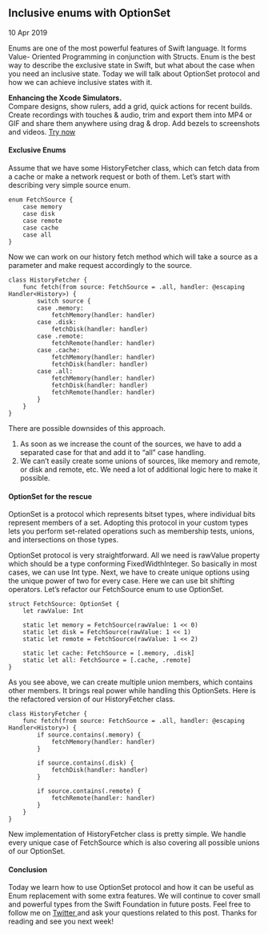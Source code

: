 ##  Inclusive enums with OptionSet

10 Apr 2019

Enums are one of the most powerful features of Swift language. It forms Value-
Oriented Programming in conjunction with Structs. Enum is the best way to
describe the exclusive state in Swift, but what about the case when you need
an inclusive state. Today we will talk about OptionSet protocol and how we can
achieve inclusive states with it.

**Enhancing the Xcode Simulators.**  
Compare designs, show rulers, add a grid, quick actions for recent builds.
Create recordings with touches & audio, trim and export them into MP4 or GIF
and share them anywhere using drag & drop. Add bezels to screenshots and
videos. [ Try now ](https://gumroad.com/a/931293139/ftvbh)

####  Exclusive Enums

Assume that we have some HistoryFetcher class, which can fetch data from a
cache or make a network request or both of them. Let’s start with describing
very simple source enum.

    
    
    enum FetchSource {
        case memory
        case disk
        case remote
        case cache
        case all
    }
    

Now we can work on our history fetch method which will take a source as a
parameter and make request accordingly to the source.

    
    
    class HistoryFetcher {
        func fetch(from source: FetchSource = .all, handler: @escaping Handler<History>) {
            switch source {
            case .memory:
                fetchMemory(handler: handler)
            case .disk:
                fetchDisk(handler: handler)
            case .remote:
                fetchRemote(handler: handler)
            case .cache:
                fetchMemory(handler: handler)
                fetchDisk(handler: handler)
            case .all:
                fetchMemory(handler: handler)
                fetchDisk(handler: handler)
                fetchRemote(handler: handler)
            }
        }
    }
    

There are possible downsides of this approach.

  1. As soon as we increase the count of the sources, we have to add a separated case for that and add it to “all” case handling. 
  2. We can’t easily create some unions of sources, like memory and remote, or disk and remote, etc. We need a lot of additional logic here to make it possible. 

####  OptionSet for the rescue

OptionSet is a protocol which represents bitset types, where individual bits
represent members of a set. Adopting this protocol in your custom types lets
you perform set-related operations such as membership tests, unions, and
intersections on those types.

OptionSet protocol is very straightforward. All we need is rawValue property
which should be a type conforming FixedWidthInteger. So basically in most
cases, we can use Int type. Next, we have to create unique options using the
unique power of two for every case. Here we can use bit shifting operators.
Let’s refactor our FetchSource enum to use OptionSet.

    
    
    struct FetchSource: OptionSet {
        let rawValue: Int
    
        static let memory = FetchSource(rawValue: 1 << 0)
        static let disk = FetchSource(rawValue: 1 << 1)
        static let remote = FetchSource(rawValue: 1 << 2)
    
        static let cache: FetchSource = [.memory, .disk]
        static let all: FetchSource = [.cache, .remote]
    }
    

As you see above, we can create multiple union members, which contains other
members. It brings real power while handling this OptionSets. Here is the
refactored version of our HistoryFetcher class.

    
    
    class HistoryFetcher {
        func fetch(from source: FetchSource = .all, handler: @escaping Handler<History>) {
            if source.contains(.memory) {
                fetchMemory(handler: handler)
            }
    
            if source.contains(.disk) {
                fetchDisk(handler: handler)
            }
    
            if source.contains(.remote) {
                fetchRemote(handler: handler)
            }
        }
    }
    

New implementation of HistoryFetcher class is pretty simple. We handle every
unique case of FetchSource which is also covering all possible unions of our
OptionSet.

####  Conclusion

Today we learn how to use OptionSet protocol and how it can be useful as Enum
replacement with some extra features. We will continue to cover small and
powerful types from the Swift Foundation in future posts. Feel free to follow
me on [ Twitter ](https://twitter.com/mecid) and ask your questions related to
this post. Thanks for reading and see you next week!

